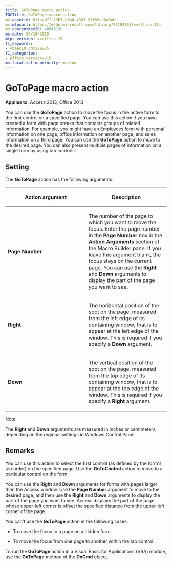```yaml
---
title: GoToPage macro action
TOCTitle: GoToPage macro action
ms:assetid: 611aadff-83b7-e74d-4093-93fb5ce6e3ab
ms:mtpsurl: https://msdn.microsoft.com/library/Ff194858(v=office.15)
ms:contentKeyID: 48545199
ms.date: 09/18/2015
mtps_version: v=office.15
f1_keywords:
- vbaac10.chm129285
f1_categories:
- Office.Version=v15
ms.localizationpriority: medium
---
```


# GoToPage macro action

**Applies to**: Access 2013, Office 2013

You can use the **GoToPage** action to move the focus in the active form to the first control on a specified page. You can use this action if you have created a form with page breaks that contains groups of related information. For example, you might have an Employees form with personal information on one page, office information on another page, and sales information on a third page. You can use the **GoToPage** action to move to the desired page. You can also present multiple pages of information on a single form by using tab controls.

## Setting

The **GoToPage** action has the following arguments.

<table>
<colgroup>
<col style="width: 50%" />
<col style="width: 50%" />
</colgroup>
<thead>
<tr class="header">
<th><p>Action argument</p></th>
<th><p>Description</p></th>
</tr>
</thead>
<tbody>
<tr class="odd">
<td><p><strong>Page Number</strong></p></td>
<td><p>The number of the page to which you want to move the focus. Enter the page number in the <strong>Page Number</strong> box in the <strong>Action Arguments</strong> section of the Macro Builder pane. If you leave this argument blank, the focus stays on the current page. You can use the <strong>Right</strong> and <strong>Down</strong> arguments to display the part of the page you want to see.</p></td>
</tr>
<tr class="even">
<td><p><strong>Right</strong></p></td>
<td><p>The horizontal position of the spot on the page, measured from the left edge of its containing window, that is to appear at the left edge of the window. This is required if you specify a <strong>Down</strong> argument.</p></td>
</tr>
<tr class="odd">
<td><p><strong>Down</strong></p></td>
<td><p>The vertical position of the spot on the page, measured from the top edge of its containing window, that is to appear at the top edge of the window. This is required if you specify a <strong>Right</strong> argument.</p></td>
</tr>
</tbody>
</table>

> [!NOTE]
> The **Right** and **Down** arguments are measured in inches or centimeters, depending on the regional settings in Windows Control Panel.

## Remarks

You can use this action to select the first control (as defined by the form's tab order) on the specified page. Use the **GoToControl** action to move to a particular control on the form.

You can use the **Right** and **Down** arguments for forms with pages larger than the Access window. Use the **Page Number** argument to move to the desired page, and then use the **Right** and **Down** arguments to display the part of the page you want to see. Access displays the part of the page whose upper-left corner is offset the specified distance from the upper-left corner of the page.

You can't use the **GoToPage** action in the following cases:

- To move the focus to a page on a hidden form.

- To move the focus from one page to another within the tab control.

To run the **GoToPage** action in a Visual Basic for Applications (VBA) module, use the **GoToPage** method of the **DoCmd** object.

